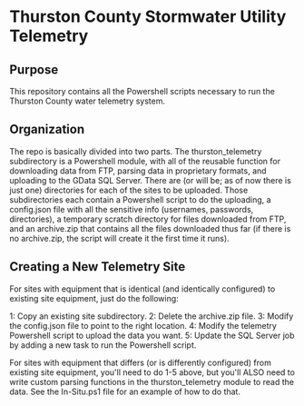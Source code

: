 Thurston County Stormwater Utility Telemetry
============================================

Purpose
-------
This repository contains all the Powershell scripts necessary to run the Thurston County water telemetry system.

Organization
------------
The repo is basically divided into two parts.  The thurston_telemetry subdirectory is a Powershell module, with all of the reusable function for downloading data from FTP, parsing data in proprietary formats, and uploading to the GData SQL Server.  There are (or will be; as of now there is just one) directories for each of the sites to be uploaded.  Those subdirectories each contain a Powershell script to do the uploading, a config.json file with all the sensitive info (usernames, passwords, directories), a temporary scratch directory for files downloaded from FTP, and an archive.zip that contains all the files downloaded thus far (if there is no archive.zip, the script will create it the first time it runs).

Creating a New Telemetry Site
-----------------------------
For sites with equipment that is identical (and identically configured) to existing site equipment, just do the following:

1: Copy an existing site subdirectory.
2: Delete the archive.zip file.
3: Modify the config.json file to point to the right location.
4: Modify the telemetry Powershell script to upload the data you want.
5: Update the SQL Server job by adding a new task to run the Powershell script.

For sites with equipment that differs (or is differently configured) from existing site equipment, you'll need to do 1-5 above, but you'll ALSO need to write custom parsing functions in the thurston_telemetry module to read the data.  See the In-Situ.ps1 file for an example of how to do that.